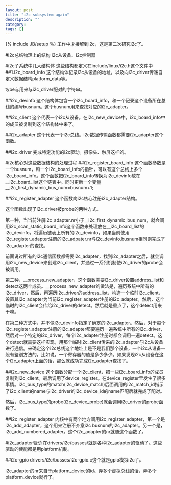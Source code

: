 ```yaml
---
layout: post
title: "i2c subsystem again"
description: ""
category: 
tags: []
---
```

{% include JB/setup %}
工作中才接解到i2c，这是第二次研究i2c了。

#i2c总结物理上的结构
i2c从设备、i2c控制器

#i2c子系统中几大结构体
这些结构都定义在include/linux/i2c.h这个文件中
##1.i2c_board_info
这个结构体记录i2c从设备的地址，以及向i2c_driver传递自定义数据结构platform_data等。

type与用来与i2c_driver配对的字符串。

##i2c_devinfo
这个结构体包含一个i2c_board_info，和一个记录这个设备所在总线的编号busnum。这个busnum用来查找对应的i2c_adapter。

##i2c_client
这个代表一个i2c从设备。在i2c_new_device中，i2c_board_info中的成员被复制到这个结构体中来了。

##i2c_adapter
这个代表一个i2c总线。i2c数据传输函数都需要i2c_adapter这个函数。

##i2c_driver
完成特定功能的i2c驱动。摄像头、触屏这样的。

#i2c核心对这些数据结构的处理过程
##i2c_register_board_info
这个函数参数是一个busnum，和一个i2c_board_info的指针，可以有这个总线上多个i2c_board_info。这个函数把i2c_board_info转换为i2c_devinfo放在__i2c_board_list这个链表中。同时更新一个变量__i2c_first_dynamic_bus_num=busnum+1;

##i2c_register_adapter
这个函数向i2c核心注册i2c_adapter结构。

这个函数出现了i2c_driver被probe的两种方式。

第一种，当当前注册i2c_adapter.nr小于__i2c_first_dynamic_bus_num，就会调用i2c_scan_static_board_info这个函数来处理放在__i2c_board_list的i2c_devinfo，将遍历链表上所有的i2c_devinfo，如果当前使用i2c_register_adapter注册的i2c_adpater.nr与i2c_devinfo.busnum相同则完成了i2c_adapter的查找。

前面说过所有的i2c通信函数都需要i2c_adapter，找到i2c_adapter之后，就会调用i2c_new_device来创建i2c_client，并通过一系列机制使i2c_driver的probe会被调用。

第二种，__process_new_adapter，这个函数需要i2c_driver设置address_list和detect这两个成员。__process_new_adapter的做法是，遍历系统中所有的i2c_driver，然后，再遍历i2c_driver的address_list，构造一个临时i2c_client，设置其i2c_adapter为当前i2c_register_adapter注册的i2c_adapter。然后，这个临时的i2c_client会传给i2c_driver的detect。然后就是重点了，这个detect用来干嘛。

在第二种方式中，并不像i2c_devinfo指定了确定的i2c_adapter。然后，对于每个i2c_register_adapter注册的i2c_adapter都要遍历一遍系统中所有的i2c_driver，然后对一个特定的i2c_driver，每个i2c_adapter注册时都会调用一遍detect。这个detect就需要这样实现，用那个临时i2c_client传来的i2c_adapter与i2c从设备进行通信。来确定这个i2c总线这个地址上是不是我们那个设备，一个i2c从设备一般有鉴别方法的，比如说，一个寄存器的值是多少多少。如果发现i2c从设备在这个i2c_adapter上面的话，那么就成功完成i2c_adapter查找了。

##i2c_new_device
这个函数分配一个i2c_client，把一些i2c_board_info的成员复制到i2c_client。最后调用了device_register。在device_register里发生了很多事情。i2c_bus_type的match(i2c_device_match)后面调用的i2c_match_id指示了i2c_client的name与i2c_driver的i2c_device_id的name匹配后就完成了配对。

然后，i2c_bus_type的probe(i2c_device_probe)就会调用i2c_driver的probe函数了。

##i2c_register_adapter
内核中有两个地方调用i2c_register_adapter，第一个是i2c_add_adapter，这个用来注册不介意i2c busnum的i2c_adapter。另一个是，i2c_add_numbered_adapter。这个i2c_adapter的nr就随这个函数了。

#i2c_adapter驱动
在drivers/i2c/busses/就是各种i2c_adapter的驱动了。这些驱动的使能都是用platform机制。

##i2c-gpio
drivers/i2c/busses/i2c-gpio.c这个就是gpio模拟i2c了。

i2c_adapter的nr来自于platform_device的id。弄多个虚拟总线的话，弄多个platform_device就行了。
